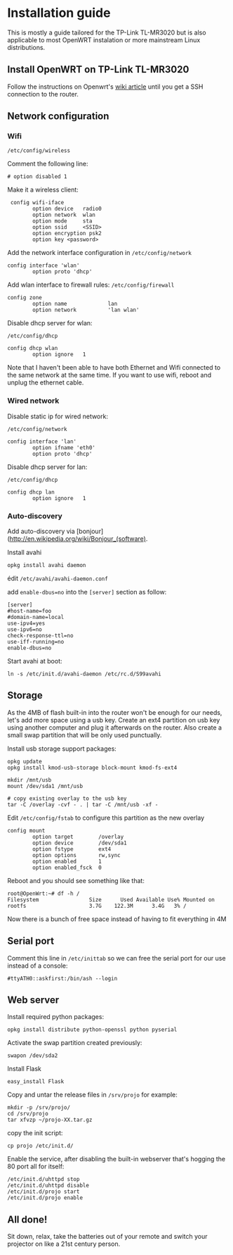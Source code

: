 # Installation guide

This is mostly a guide tailored for the TP-Link TL-MR3020 but is also
applicable to most OpenWRT instalation or more mainstream Linux distributions.

## Install OpenWRT on TP-Link TL-MR3020

Follow the instructions on Openwrt's [wiki article](http://wiki.openwrt.org/toh/tp-link/tl-mr3020#installation) until you get a SSH connection to the router.

## Network configuration

### Wifi

`/etc/config/wireless`
 
Comment the following line:

    # option disabled 1               

Make it a wireless client:

     config wifi-iface
            option device   radio0
            option network  wlan
            option mode     sta
            option ssid     <SSID> 
            option encryption psk2
            option key <password>

Add the network interface configuration in `/etc/config/network`

    config interface 'wlan'
            option proto 'dhcp'

Add wlan interface to firewall rules: `/etc/config/firewall`

    config zone
            option name             lan
            option network          'lan wlan'

Disable dhcp server for wlan: 

`/etc/config/dhcp`

    config dhcp wlan
            option ignore   1        

Note that I haven't been able to have both Ethernet and Wifi connected to the
same network at the same time. If you want to use wifi, reboot and unplug the
ethernet cable.

### Wired network


Disable static ip for wired network:

`/etc/config/network`

    config interface 'lan'
            option ifname 'eth0'
            option proto 'dhcp'

Disable dhcp server for lan: 

`/etc/config/dhcp`

    config dhcp lan
            option ignore   1        

### Auto-discovery

Add auto-discovery via [bonjour](http://en.wikipedia.org/wiki/Bonjour_(software).

Install avahi

    opkg install avahi daemon

édit `/etc/avahi/avahi-daemon.conf`

add `enable-dbus=no` into the `[server]` section as follow:

    [server]
    #host-name=foo
    #domain-name=local
    use-ipv4=yes
    use-ipv6=no
    check-response-ttl=no
    use-iff-running=no
    enable-dbus=no

Start avahi at boot: 

    ln -s /etc/init.d/avahi-daemon /etc/rc.d/S99avahi

## Storage
        
As the 4MB of flash built-in into the router won't be enough for our needs,
let's add more space using a usb key.
Create an ext4 partition on usb key using another computer and plug it afterwards
on the router. Also create a small swap partition that will be only used
punctually.

Install usb storage support packages:

    opkg update
    opkg install kmod-usb-storage block-mount kmod-fs-ext4

    mkdir /mnt/usb
    mount /dev/sda1 /mnt/usb

    # copy existing overlay to the usb key
    tar -C /overlay -cvf - . | tar -C /mnt/usb -xf -

Edit `/etc/config/fstab` to configure this partition as the new overlay

    config mount
            option target        /overlay
            option device        /dev/sda1
            option fstype        ext4
            option options       rw,sync
            option enabled       1
            option enabled_fsck  0
        
Reboot and you should see something like that:

    root@OpenWrt:~# df -h /
    Filesystem                Size      Used Available Use% Mounted on
    rootfs                    3.7G    122.3M      3.4G   3% /

Now there is a bunch of free space instead of having to fit everything in 4M

## Serial port

Comment this line in `/etc/inittab` so we can free the serial port for our use instead of a console:

    #ttyATH0::askfirst:/bin/ash --login

## Web server

Install required python packages:

    opkg install distribute python-openssl python pyserial

Activate the swap partition created previously:

    swapon /dev/sda2

Install Flask 

    easy_install Flask

Copy and untar the release files in `/srv/projo` for example:

    mkdir -p /srv/projo/
    cd /srv/projo
    tar xfvzp ~/projo-XX.tar.gz

copy the init script:

    cp projo /etc/init.d/

Enable the service, after disabling the built-in webserver that's hogging the
80 port all for itself:

    /etc/init.d/uhttpd stop
    /etc/init.d/uhttpd disable
    /etc/init.d/projo start
    /etc/init.d/projo enable

## All done!

Sit down, relax, take the batteries out of your remote and switch your
projector on like a 21st century person.
